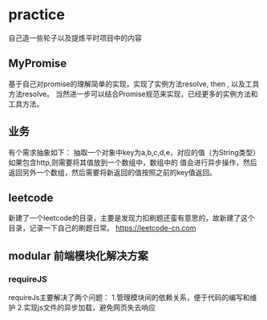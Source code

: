 # practice
自己造一些轮子以及提炼平时项目中的内容

## MyPromise
基于自己对promise的理解简单的实现，实现了实例方法resolve, then , 以及工具方法resolve。
当然进一步可以结合Promise规范来实现，已经更多的实例方法和工具方法。

## 业务
有个需求抽象如下：
抽取一个对象中key为a,b,c,d,e，对应的值（为String类型）如果包含http,则需要将其值放到一个数组中，数组中的
值会进行异步操作，然后返回另外一个数组，然后需要将新返回的值按照之前的key值返回。

## leetcode
新建了一个leetcode的目录，主要是发现力扣刷题还蛮有意思的，故新建了这个目录，记录一下自己的刷题日常。
https://leetcode-cn.com

## modular 前端模块化解决方案
### requireJS
requireJs主要解决了两个问题：
1.管理模块间的依赖关系，便于代码的编写和维护
2.实现js文件的异步加载，避免网页失去响应